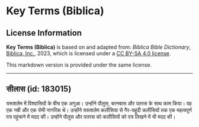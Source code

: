 # Key Terms (Biblica)

## License Information

**Key Terms (Biblica)** is based on and adapted from: _Biblica Bible Dictionary_, [Biblica, Inc.](https://www.biblica.com/), 2023, which is licensed under a [CC BY-SA 4.0 license](https://creativecommons.org/licenses/by-sa/4.0/legalcode.en).

This markdown version is provided under the same license.



--------------------------------

## सीलास (id: 183015)

यरूशलेम में विश्वासियों के बीच एक अगुआ। उन्होंने पौलुस, बरनबास और पतरस के साथ काम किया। वह एक नबी और एक रोमी नागरिक थे। उन्होंने यरूशलेम कलीसिया से गैर\-यहूदी कलीसियों तक एक महत्वपूर्ण पत्र पहुंचाने में मदद की। उन्होंने पौलुस और पतरस को कलीसियों को पत्र लिखने में भी मदद की।


